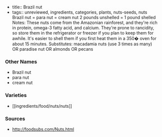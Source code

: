 - title:: Brazil nut
- tags:: unreviewed, ingredients, categories, plants, nuts-seeds, nuts
Brazil nut = para nut = cream nut 2 pounds unshelled = 1 pound shelled Notes: These nuts come from the Amazonian rainforest, and they're rich in protein, omega-3 fatty acid, and calcium. They're prone to rancidity, so store them in the refrigerator or freezer if you plan to keep them for awhile. It's easier to shell them if you first heat them in a 350� oven for about 15 minutes. Substitutes: macadamia nuts (use 3 times as many) OR paradise nut OR almonds OR pecans

### Other Names

* Brazil nut
* para nut
* cream nut

### Varieties

* [[ingredients/food/nuts/nuts]]

### Sources
* http://foodsubs.com/Nuts.html
